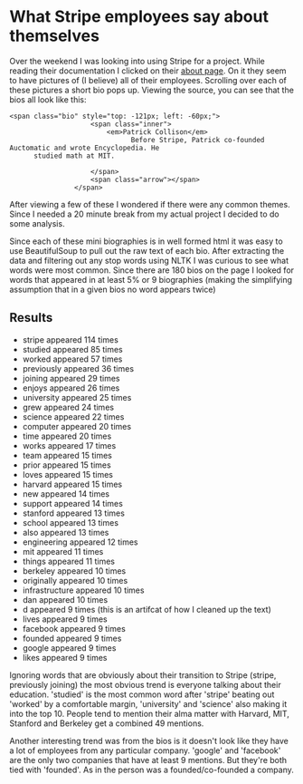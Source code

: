 What Stripe employees say about themselves
=============

Over the weekend I was looking into using Stripe for a project. While reading their documentation I clicked on their [about page](https://stripe.com/about). On it they seem to have pictures of (I believe) all of their employees. Scrolling over each of these pictures a short bio pops up. Viewing the source, you can see that the bios all look like this: 

```
<span class="bio" style="top: -121px; left: -60px;">
                    <span class="inner">
                        <em>Patrick Collison</em>
                              Before Stripe, Patrick co-founded Auctomatic and wrote Encyclopedia. He
      studied math at MIT.

                    </span>
                    <span class="arrow"></span>
                </span>
```

After viewing a few of these I wondered if there were any common themes. Since I needed a 20 minute break from my actual project I decided to do some analysis.

Since each of these mini biographies is in well formed html it was easy to use BeautifulSoup to pull out the raw text of each bio. After extracting the data and filtering out any stop words using NLTK I was curious to see what words were most common. Since there are 180 bios on the page I looked for words that appeared in at least 5% or 9 biographies (making the simplifying assumption that in a given bios no word appears twice)

Results
--------

* stripe appeared 114 times
* studied appeared 85 times
* worked appeared 57 times
* previously appeared 36 times
* joining appeared 29 times
* enjoys appeared 26 times
* university appeared 25 times
* grew appeared 24 times
* science appeared 22 times
* computer appeared 20 times
* time appeared 20 times
* works appeared 17 times
* team appeared 15 times
* prior appeared 15 times
* loves appeared 15 times
* harvard appeared 15 times
* new appeared 14 times
* support appeared 14 times
* stanford appeared 13 times
* school appeared 13 times
* also appeared 13 times
* engineering appeared 12 times
* mit appeared 11 times
* things appeared 11 times
* berkeley appeared 10 times
* originally appeared 10 times
* infrastructure appeared 10 times
* dan appeared 10 times
* d appeared 9 times (this is an artifcat of how I cleaned up the text)
* lives appeared 9 times
* facebook appeared 9 times
* founded appeared 9 times
* google appeared 9 times
* likes appeared 9 times

Ignoring words that are obviously about their transition to Stripe (stripe, previously joining) the most obvious trend is everyone talking about their education. 'studied' is the most common word after 'stripe' beating out 'worked' by a comfortable margin, 'university' and 'science' also making it into the top 10. People tend to mention their alma matter with Harvard, MIT, Stanford and Berkeley get a combined 49 mentions.


Another interesting trend was from the bios is it doesn't look like they have a lot of employees from any particular company. 'google' and 'facebook' are the only two companies that have at least 9 mentions. But they're both tied with 'founded'. As in the person was a founded/co-founded a company. 
